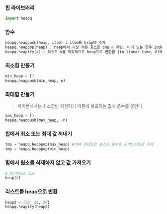 ### 힙 라이브러리
```python
import heapq
```

### 함수
```python
heapq.heappush(heap, item) : item을 heap에 추가
heapq.heappop(heap) : heap에서 가장 작은 원소를 pop & 리턴. 비어 있는 경우 IndexError가 호출됨. 
heapq.heapify(x) : 리스트 x를 즉각적으로 heap으로 변환함 (in linear time, O(N) )
```

### 최소힙 만들기
```python
min_heap = []
heapq.heappush(min_heap, n)
```

### 최대힙 만들기
> 파이썬에서는 최소힙만 지원하기 때문에 넣으려는 값에 음수를 붙인다
```python
max_heap = []
heapq.heappush(max_heap, -n)
```

### 힙에서 최소 또는 최대 값 꺼내기
```python
tmp = heapq.heappop(max_heap) #이때 최대힙은 원소가 음수로 되어있으므로 주의
tmp = heapq.heappop(min_heap)
```

### 힘에서 원소를 삭제하지 않고 값 가져오기
```python
# 0인덱스로 접근
heap[0]
```

### 리스트를 heap으로 변환
```python
heap2 = [50 ,10, 20]
heapq.heapify(heap2)
```